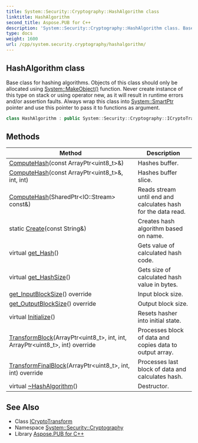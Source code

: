 ```yaml
---
title: System::Security::Cryptography::HashAlgorithm class
linktitle: HashAlgorithm
second_title: Aspose.PUB for C++
description: 'System::Security::Cryptography::HashAlgorithm class. Base class for hashing algorithms. Objects of this class should only be allocated using System::MakeObject() function. Never create instance of this type on stack or using operator new, as it will result in runtime errors and/or assertion faults. Always wrap this class into System::SmartPtr pointer and use this pointer to pass it to functions as argument in C++.'
type: docs
weight: 1600
url: /cpp/system.security.cryptography/hashalgorithm/
---
```

## HashAlgorithm class


Base class for hashing algorithms. Objects of this class should only be allocated using [System::MakeObject()](../../system/makeobject/) function. Never create instance of this type on stack or using operator new, as it will result in runtime errors and/or assertion faults. Always wrap this class into [System::SmartPtr](../../system/smartptr/) pointer and use this pointer to pass it to functions as argument.

```cpp
class HashAlgorithm : public System::Security::Cryptography::ICryptoTransform
```

## Methods

| Method | Description |
| --- | --- |
| [ComputeHash](./computehash/)(const ArrayPtr\<uint8_t\>\&) | Hashes buffer. |
| [ComputeHash](./computehash/)(const ArrayPtr\<uint8_t\>\&, int, int) | Hashes buffer slice. |
| [ComputeHash](./computehash/)(SharedPtr\<IO::Stream\> const\&) | Reads stream until end and calculates hash for the data read. |
| static [Create](./create/)(const String\&) | Creates hash algorithm based on name. |
| virtual [get_Hash](./get_hash/)() | Gets value of calculated hash code. |
| virtual [get_HashSize](./get_hashsize/)() | Gets size of calculated hash value in bytes. |
| [get_InputBlockSize](./get_inputblocksize/)() override | Input block size. |
| [get_OutputBlockSize](./get_outputblocksize/)() override | Output block size. |
| virtual [Initialize](./initialize/)() | Resets hasher into initial state. |
| [TransformBlock](./transformblock/)(ArrayPtr\<uint8_t\>, int, int, ArrayPtr\<uint8_t\>, int) override | Processes block of data and copies data to output array. |
| [TransformFinalBlock](./transformfinalblock/)(ArrayPtr\<uint8_t\>, int, int) override | Processes last block of data and calculates hash. |
| virtual [~HashAlgorithm](./~hashalgorithm/)() | Destructor. |
## See Also

* Class [ICryptoTransform](../icryptotransform/)
* Namespace [System::Security::Cryptography](../)
* Library [Aspose.PUB for C++](../../)
